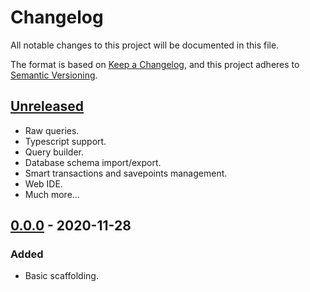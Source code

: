 # Changelog

All notable changes to this project will be documented in this file.

The format is based on [Keep a Changelog](https://keepachangelog.com/en/1.0.0/),
and this project adheres to [Semantic Versioning](https://semver.org/spec/v2.0.0.html).

## [Unreleased]

- Raw queries.
- Typescript support.
- Query builder.
- Database schema import/export.
- Smart transactions and savepoints management.
- Web IDE.
- Much more...

## [0.0.0] - 2020-11-28

### Added

- Basic scaffolding.

[unreleased]: https://github.com/Chechuck/vietorm/compare/v0.0.0...HEAD
[0.0.0]: https://github.com/Chechuck/vietorm/releases/tag/v0.0.0
